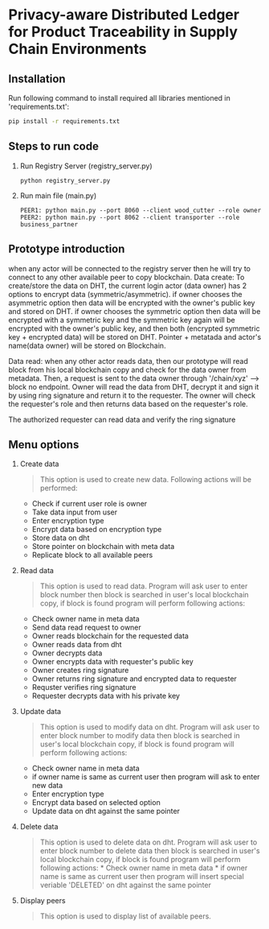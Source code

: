 # Privacy-aware Distributed Ledger for Product Traceability in Supply Chain Environments


## Installation

Run following command to install required all libraries mentioned in 'requirements.txt':
```cmd
pip install -r requirements.txt
```

## Steps to run code


1. Run Registry Server (registry_server.py)
    ```
    python registry_server.py
    ```

2. Run main file (main.py)
    ```
    PEER1: python main.py --port 8060 --client wood_cutter --role owner
    PEER2: python main.py --port 8062 --client transporter --role business_partner
    ```
## Prototype introduction
when any actor will be connected to the registry server then he will try to connect to any other available peer to copy blockchain.
Data create: To create/store the data on DHT, the current login actor (data owner) has 2 options to encrypt data (symmetric/asymmetric).
if owner chooses the asymmetric option then data will be encrypted with the owner's public key and stored on DHT.
if owner chooses the symmetric option then data will be encrypted with a symmetric key and the symmetric key again will be encrypted with the owner's public key, and then both (encrypted symmetric key + encrypted data) will be stored on DHT. Pointer + metatada and actor's name(data owner) will be stored on Blockchain.

Data read: when any other actor reads data, then our prototype will read block from his local blockchain copy and check for the data owner from metadata.
Then, a request is sent to the data owner through '/chain/xyz' --> block no endpoint. Owner will read the data from DHT, decrypt it and sign it by using ring signature and return it to the requester. The owner will check the requester's role and then returns data based on the requester's role. 

The authorized requester can read data and verify the ring signature 
## Menu options

1. Create data
    > This option is used to create new data. Following actions will be performed:
    * Check if current user role is owner
    * Take data input from user
    * Enter encryption type
    * Encrypt data based on encryption type
    * Store data on dht
    * Store pointer on blockchain with meta data
    * Replicate block to all available peers

2. Read data
    > This option is used to read data. Program will ask user to enter block number then block is searched in user's local blockchain copy, if block is found program will perform following actions:
    * Check owner name in meta data
    * Send data read request to owner
    * Owner reads blockchain for the requested data
    * Owner reads data from dht
    * Owner decrypts data
    * Owner encrypts data with requester's public key
    * Owner creates ring signature
    * Owner returns ring signature and encrypted data to requester
    * Requster verifies ring signature
    * Requester decrypts data with his private key
 
3. Update data
    > This option is used to modify data on dht. Program will ask user to enter block number to modify data then block is searched in user's local blockchain copy, if block is found program will perform following actions:
    * Check owner name in meta data
    * if owner name is same as current user then program will ask to enter new data
    * Enter encryption type
    * Encrypt data based on selected option
    * Update data on dht against the same pointer
    
4. Delete data
    > This option is used to delete data on dht. Program will ask user to enter block number to delete data then block is searched in user's local blockchain copy, if block is found program will perform following actions:
        * Check owner name in meta data
        * if owner name is same as current user then program will insert special veriable 'DELETED' on dht against the same pointer

5. Display peers
    > This option is used to display list of available peers.